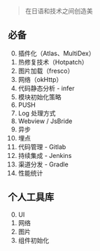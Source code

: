 > 在日语和技术之间创造美

## 必备

0. 插件化（Atlas、MultiDex）
0. 热修复技术（Hotpatch）
0. 图片加载（fresco）
0. 网络（okHttp）
0. 代码静态分析 - infer
0. 模块初始化策略
0. PUSH
0. Log 处理方式
0. Webview / JsBride
0. 异步
0. 埋点
0. 代码管理 - Gitlab
0. 持续集成 - Jenkins
0. 渠道分发 - Gradle
0. 性能统计

## 个人工具库

0. UI
0. 网络
0. 图片
0. 组件初始化

